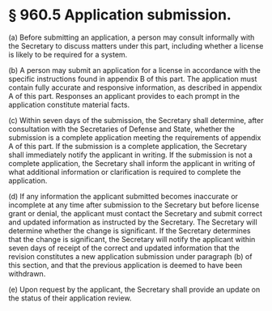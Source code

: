 # § 960.5   Application submission.

(a) Before submitting an application, a person may consult informally with the Secretary to discuss matters under this part, including whether a license is likely to be required for a system.


(b) A person may submit an application for a license in accordance with the specific instructions found in appendix B of this part. The application must contain fully accurate and responsive information, as described in appendix A of this part. Responses an applicant provides to each prompt in the application constitute material facts.


(c) Within seven days of the submission, the Secretary shall determine, after consultation with the Secretaries of Defense and State, whether the submission is a complete application meeting the requirements of appendix A of this part. If the submission is a complete application, the Secretary shall immediately notify the applicant in writing. If the submission is not a complete application, the Secretary shall inform the applicant in writing of what additional information or clarification is required to complete the application.


(d) If any information the applicant submitted becomes inaccurate or incomplete at any time after submission to the Secretary but before license grant or denial, the applicant must contact the Secretary and submit correct and updated information as instructed by the Secretary. The Secretary will determine whether the change is significant. If the Secretary determines that the change is significant, the Secretary will notify the applicant within seven days of receipt of the correct and updated information that the revision constitutes a new application submission under paragraph (b) of this section, and that the previous application is deemed to have been withdrawn.


(e) Upon request by the applicant, the Secretary shall provide an update on the status of their application review.




